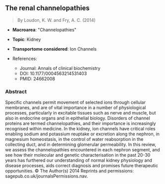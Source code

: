 ## The renal channelopathies

> By Loudon, K. W. and Fry, A. C. (2014)

- **Macroarea**: "Channelopathies"
- **Topic**: Kidney
- **Transportome considered**: Ion Channels

- References:
  - Journal: Annals of clinical biochemistry
  - DOI: 10.1177/0004563214531403
  - PMID: 24662008

### Abstract

Specific channels permit movement of selected ions through cellular membranes, and are of vital importance in a number of physiological processes, particularly in excitable tissues such as nerve and muscle, but also in endocrine organs and in epithelial biology. Disorders of channel proteins are termed channelopathies, and their importance is increasingly recognised within medicine. In the kidney, ion channels have critical roles enabling sodium and potassium reuptake or excretion along the nephron, in magnesium homeostasis, in the control of water reabsorption in the collecting duct, and in determining glomerular permeability. In this review, we assess the channelopathies encountered in each nephron segment, and see how their molecular and genetic characterisation in the past 20-30 years has furthered our understanding of normal kidney physiology and disease processes, aids correct diagnosis and promises future therapeutic opportunities. © The Author(s) 2014 Reprints and permissions: sagepub.co.uk/journalsPermissions.nav.
